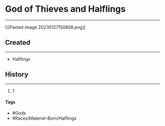 # God of Thieves and Halflings
---
![[Pasted image 20230127150808.png]]

## Created
---
- Halflings  

## History
---
1. 1

#### Tags 
- #Gods 
- #Races/Materiel-Born/Halflings 